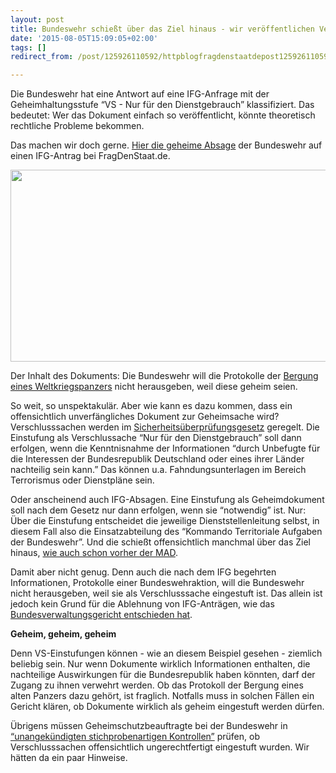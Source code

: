 ```yaml
---
layout: post
title: Bundeswehr schießt über das Ziel hinaus - wir veröffentlichen Verschlusssache
date: '2015-08-05T15:09:05+02:00'
tags: []
redirect_from: /post/125926110592/httpblogfragdenstaatdepost125926110592bundeswehr/

---
```

Die Bundeswehr hat eine Antwort auf eine IFG-Anfrage mit der Geheimhaltungsstufe &ldquo;VS - Nur für den Dienstgebrauch&rdquo; klassifiziert. Das bedeutet: Wer das Dokument einfach so veröffentlicht, könnte theoretisch rechtliche Probleme bekommen.

Das machen wir doch gerne. <a href="https://fragdenstaat.de/anfrage/einsatzbericht-protokolle-uber-den-einsatz-in-heikendorf-kieler-bucht-zur-bergung-eines-panzers-und-anderen-militarischen-gerat/#nachricht-31162">Hier die geheime Absage</a> der Bundeswehr auf einen IFG-Antrag bei FragDenStaat.de.

<a href="https://fragdenstaat.de/anfrage/einsatzbericht-protokolle-uber-den-einsatz-in-heikendorf-kieler-bucht-zur-bergung-eines-panzers-und-anderen-militarischen-gerat/#nachricht-31162"><img src="https://netzpolitik.org/wp-upload/bw-vs-1024x307.jpg" width="1024" height="307" class="aligncenter size-large wp-image-98882"/></a>

Der Inhalt des Dokuments: Die Bundeswehr will die Protokolle der <a href="http://www.spiegel.de/panorama/justiz/heikendorf-bei-kiel-panzer-flak-und-waffen-aus-keller-geborgen-a-1041868.html">Bergung eines Weltkriegspanzers</a> nicht herausgeben, weil diese geheim seien.

So weit, so unspektakulär. Aber wie kann es dazu kommen, dass ein offensichtlich unverfängliches Dokument zur Geheimsache wird? 
Verschlusssachen werden im <a href="http://www.gesetze-im-internet.de/s_g/index.html">Sicherheitsüberprüfungsgesetz</a> geregelt. Die Einstufung als Verschlussache &ldquo;Nur für den Dienstgebrauch&rdquo; soll dann erfolgen, wenn die Kenntnisnahme der Informationen &ldquo;durch Unbefugte für die Interessen der Bundesrepublik Deutschland oder eines ihrer Länder nachteilig sein kann.&rdquo; Das können u.a. Fahndungsunterlagen im Bereich Terrorismus oder Dienstpläne sein.

Oder anscheinend auch IFG-Absagen. Eine Einstufung als Geheimdokument soll nach dem Gesetz nur dann erfolgen, wenn sie &ldquo;notwendig&rdquo; ist. Nur: Über die Einstufung entscheidet die jeweilige Dienststellenleitung selbst, in diesem Fall also die Einsatzabteilung des &ldquo;Kommando Territoriale Aufgaben der Bundeswehr&rdquo;. Und die schießt offensichtlich manchmal über das Ziel hinaus, <a href="https://netzpolitik.org/2015/informationsfreiheits-ablehnung-des-tages-der-mad-will-nicht-unter-das-ifg-fallen-und-schickt-geheimen-brief/">wie auch schon vorher der MAD</a>.

Damit aber nicht genug. Denn auch die nach dem IFG begehrten Informationen, Protokolle einer Bundeswehraktion, will die Bundeswehr nicht herausgeben, weil sie als Verschlusssache eingestuft ist. Das allein ist jedoch kein Grund für die Ablehnung von IFG-Anträgen, wie das <a href="http://www.datenschutzbeauftragter-online.de/stempel-%E2%80%9Evs-nur-fur-den-dienstgebrauch-allein-schliest-anspruch-auf-informationszugang-nicht-aus/2413/">Bundesverwaltungsgericht entschieden hat</a>.

**Geheim, geheim, geheim**

Denn VS-Einstufungen können - wie an diesem Beispiel gesehen - ziemlich beliebig sein. Nur wenn Dokumente wirklich Informationen enthalten, die nachteilige Auswirkungen für die Bundesrepublik haben könnten, darf der Zugang zu ihnen verwehrt werden. Ob das Protokoll der Bergung eines alten Panzers dazu gehört, ist fraglich. Notfalls muss in solchen Fällen ein Gericht klären, ob Dokumente wirklich als geheim eingestuft werden dürfen.

Übrigens müssen Geheimschutzbeauftragte bei der Bundeswehr in <a href="http://www.bundestag.de/blob/384456/52c23ac82c63178f15e7610be21ee2ba/geheimschutzrecht-data.pdf">&ldquo;unangekündigten stichprobenartigen Kontrollen&rdquo;</a> prüfen, ob Verschlusssachen offensichtlich ungerechtfertigt eingestuft wurden. Wir hätten da ein paar Hinweise.
